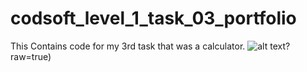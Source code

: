 # codsoft_level_1_task_03_portfolio
This Contains code for my 3rd task that was a calculator.
![alt text](https://github.com/coderr1ck/codsoft_level_1_task_03_portfolio/blob/main/calculator.551ee598.png)?raw=true)
